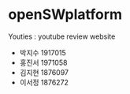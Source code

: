 # openSWplatform
Youties : youtube review website

- 박지수 1917015   
- 홍진서 1971058
- 김지현 1876097
- 이서정 1876272
